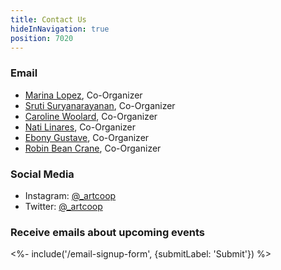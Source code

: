 ```yaml
---
title: Contact Us
hideInNavigation: true
position: 7020
---
```


### Email

- [Marina Lopez](mailto:marina@art.coop), Co-Organizer
- [Sruti Suryanarayanan](mailto:sruti@art.coop), Co-Organizer
- [Caroline Woolard](mailto:carolinewoolard@gmail.com), Co-Organizer
- [Nati Linares](mailto:nlinares@gmail.com), Co-Organizer
- [Ebony Gustave](mailto:cooperativejournal@gmail.com), Co-Organizer
- [Robin Bean Crane](mailto:k.bean.crane@gmail.com), Co-Organizer

### Social Media

- Instagram: [@\_artcoop](https://www.instagram.com/_artcoop/)
- Twitter: [@\_artcoop](https://twitter.com/_artcoop)

### Receive emails about upcoming events

<%- include('/email-signup-form', {submitLabel: 'Submit'}) %>
